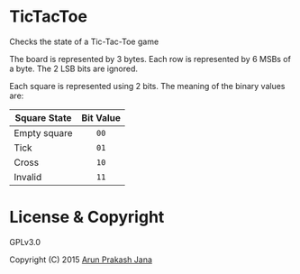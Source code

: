 # TicTacToe
Checks the state of a Tic-Tac-Toe game

The board is represented by 3 bytes. Each row is represented by 6 MSBs of a byte. The 2 LSB bits are ignored.

Each square is represented using 2 bits. The meaning of the binary values are:

| Square State | Bit Value |
| --- |:---:|
| Empty square | `00` |
| Tick | `01` |
| Cross | `10` |
| Invalid | `11` |

# License & Copyright

GPLv3.0

Copyright (C) 2015 [Arun Prakash Jana](mailto:engineerarun@gmail.com)
